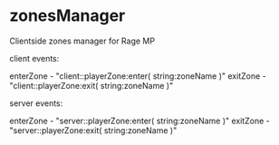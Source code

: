 # zonesManager
Clientside zones manager for Rage MP

client events: 

enterZone - "client::playerZone:enter( string:zoneName )"
exitZone - "client::playerZone:exit( string:zoneName )"
  
server events:

enterZone - "server::playerZone:enter( string:zoneName )"
exitZone - "server::playerZone:exit( string:zoneName )"
